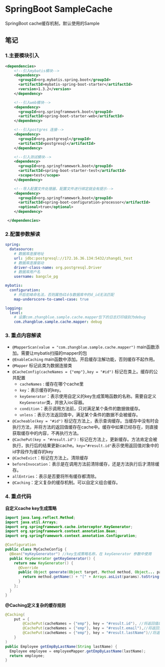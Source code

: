 # SpringBoot SampleCache 
SpringBoot cache缓存机制，默认使用的Sample


## 笔记

### 1.主要模块引入
```xml
<dependencies>
    <!--引入mybatis模块-->
    <dependency>
      <groupId>org.mybatis.spring.boot</groupId>
      <artifactId>mybatis-spring-boot-starter</artifactId>
      <version>1.3.2</version>
    </dependency>

    <!--引入web模块-->
    <dependency>
      <groupId>org.springframework.boot</groupId>
      <artifactId>spring-boot-starter-web</artifactId>
    </dependency>

    <!--引入postgres 连接-->
    <dependency>
      <groupId>org.postgresql</groupId>
      <artifactId>postgresql</artifactId>
    </dependency>

    <!--引入测试模块-->
    <dependency>
      <groupId>org.springframework.boot</groupId>
      <artifactId>spring-boot-starter-test</artifactId>
      <scope>test</scope>
    </dependency>

    <!--导入配置文件处理器，配置文件进行绑定就会有提示-->
    <dependency>
      <groupId>org.springframework.boot</groupId>
      <artifactId>spring-boot-configuration-processor</artifactId>
      <optional>true</optional>
    </dependency>

 </dependencies>
```

### 2.配置参数解读
```yaml
spring:
  datasource:
    # 数据库连接地址
    url: jdbc:postgresql://172.16.36.134:5432/zhangdi_test
    # 数据库连接驱动
    driver-class-name: org.postgresql.Driver
    # 数据库用户名
    username: bangcle_pg

mybatis:
  configuration:
    # 开启驼峰命名法，否则属性dId与数据库中的d_id无法匹配
    map-underscore-to-camel-case: true

logging:
  level:
    # 设置com.zhangblue.sample.cache.mapper包下的日志打印级别为debug
    com.zhangblue.sample.cache.mapper: debug

```
### 3. 重点内容解读
- `@MapperScan(value = "com.zhangblue.sample.cache.mapper")` main函数添加。需要让mybatis扫描的mapper的包
- `@EnableCaching` main函数中添加。开启缓存注解功能，否则缓存不起作用。
- `@Mapper` 标记此类为数据连接类
- `@CacheConfig(cacheNames = {"emp"},key = "#id")` 标记在类上。缓存的公共配置
  - `cacheNames` : 缓存在哪个cache里
  - `key`：表示缓存的key。
  - `keyGenerator`：表示使用自定义的key生成策略函数的名称。需要自定义`KeyGenerator`类，并放入ioc容器。  
  - `condition`：表示调用方法前，只对满足某个条件的数据做缓存。
  - `unless`：表示方法返回值中，满足某个条件的数据不会被缓存。
- `@Cacheable(key = "#id")` 标记在方法上，表示查询缓存。当缓存中没有时会执行方法，并将方法的返回值缓存在cache中。缓存中如果已经存在，则直接获取缓存中的内容，不再执行方法。
- `@CachePut(key = "#result.id")` : 标记在方法上，更新缓存。方法肯定会被执行，执行后的结果更新cache。`key="#result.id"`表示使用返回值对象中的id字段作为缓存的key
- `@CacheEvict`：标记在方法上。清除缓存
 - `beforeInvocation`：表示是在调用方法前清除缓存，还是方法执行后才清除缓存。
 - `allEntries`：表示是否要将所有缓存都清除。
- `@Caching`：定义复杂的缓存机制。可以自定义组合缓存。 

### 4. 重点代码

**自定义cache key生成策略**

``` java
import java.lang.reflect.Method;
import java.util.Arrays;
import org.springframework.cache.interceptor.KeyGenerator;
import org.springframework.context.annotation.Bean;
import org.springframework.context.annotation.Configuration;

@Configuration
public class MyCacheConfig {
  @Bean("myKeyGenerator") //key生成策略名称，在 keyGenerator 参数中使用
  public KeyGenerator getKeyGenerator() {
    return new KeyGenerator() {
      @Override
      public Object generate(Object target, Method method, Object... params) {
        return method.getName() + "[" + Arrays.asList(params).toString() + "]";
      }
    };
  }
}
```

**@Caching定义复杂的缓存规则**
``` java
@Caching(
    put = {
        @CachePut(cacheNames = {"emp"}, key = "#result.id"), //将返回值的id作为key放入cache中
        @CachePut(cacheNames = {"emp"}, key = "#result.email"),//将返回值的email作为key放入cache中
        @CachePut(cacheNames = {"emp"}, key = "#result.lastName")//将返回值的lastName作为key放入cache中
    }
)
public Employee getEmpByLastName(String lastName) {
  Employee employee = employeeMapper.getEmpByLastName(lastName);
  return employee;
}
```



